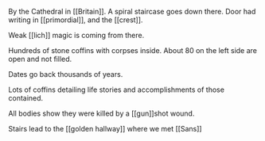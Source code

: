 By the Cathedral in [[Britain]]. A spiral staircase goes down there. Door had writing in [[primordial]], and the [[crest]].

Weak [[lich]] magic is coming from there.

Hundreds of stone coffins with corpses inside. About 80 on the left side are open and not filled.

Dates go back thousands of years.

Lots of coffins detailing life stories and accomplishments of those contained.

All bodies show they were killed by a [[gun]]shot wound.

Stairs lead to the [[golden hallway]] where we met [[Sans]]